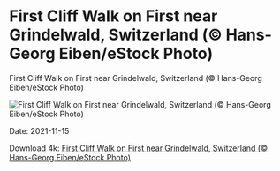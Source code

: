 # First Cliff Walk on First near Grindelwald, Switzerland (© Hans-Georg Eiben/eStock Photo)

First Cliff Walk on First near Grindelwald, Switzerland (© Hans-Georg Eiben/eStock Photo)

![First Cliff Walk on First near Grindelwald, Switzerland (© Hans-Georg Eiben/eStock Photo)](https://bing.com/th?id=OHR.FirstCliff_EN-US9082558650_UHD.jpg&w=1024&h=576)

Date: 2021-11-15

Download 4k: [First Cliff Walk on First near Grindelwald, Switzerland (© Hans-Georg Eiben/eStock Photo)](https://bing.com/th?id=OHR.FirstCliff_EN-US9082558650_UHD.jpg)

